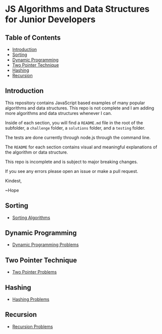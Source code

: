 # JS Algorithms and Data Structures for Junior Developers

## Table of Contents

- [Introduction](#introduction)
- [Sorting](#sorting)
- [Dynamic Programming](#dynamic-programming)
- [Two Pointer Technique](#two-pointer-technique)
- [Hashing](#hashing)
- [Recursion](#recursion)

## Introduction

This repository contains JavaScript based examples of many popular algorithms and data structures. This repo is not complete and I am adding more algorithms and data structures whenever I can.

Inside of each section, you will find a `README.md` file in the root of the subfolder, a `challenge` folder, a `solutions` folder, and a `testing` folder.

The tests are done currently through node.js through the command line.

The `README` for each section contains visual and meaningful explanations of the algorithm or data structure.

This repo is incomplete and is subject to major breaking changes.

If you see any errors please open an issue or make a pull request.

Kindest,

~Hope

## Sorting

- [Sorting Algorithms](easy/interview_questions/sorting/README.md)

## Dynamic Programming

- [Dynamic Programming Problems](easy/interview_questions/dynamic_programming/README.md)

## Two Pointer Technique

- [Two Pointer Problems](easy/interview_questions/two_pointer/README.md)

## Hashing

- [Hashing Problems](easy/interview_questions/hashing/README.md)

## Recursion

- [Recursion Problems](easy/interview_questions/recursion/README.md)
